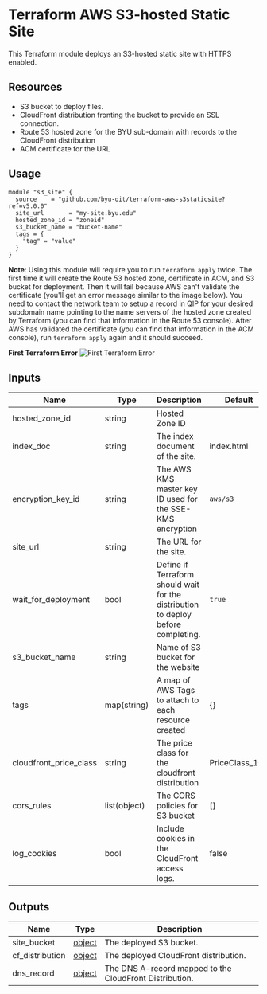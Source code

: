 # Terraform AWS S3-hosted Static Site

This Terraform module deploys an S3-hosted static site with HTTPS enabled.

## Resources

- S3 bucket to deploy files.
- CloudFront distribution fronting the bucket to provide an SSL connection.
- Route 53 hosted zone for the BYU sub-domain with records to the CloudFront distribution
- ACM certificate for the URL

## Usage
```hcl
module "s3_site" {
  source    = "github.com/byu-oit/terraform-aws-s3staticsite?ref=v5.0.0"
  site_url       = "my-site.byu.edu"
  hosted_zone_id = "zoneid"
  s3_bucket_name = "bucket-name"
  tags = {
    "tag" = "value"
  }
}
```

**Note**: Using this module will require you to run `terraform apply` twice. The first time it will create the Route 53 hosted zone, certificate in ACM, and S3 bucket for deployment. Then it will fail because AWS can't validate the certificate (you'll get an error message similar to the image below). You need to contact the network team to setup a record in QIP for your desired subdomain name pointing to the name servers of the hosted zone created by Terraform (you can find that information in the Route 53 console). After AWS has validated the certificate (you can find that information in the ACM console), run `terraform apply` again and it should succeed.

**First Terraform Error**
![First Terraform Error](readme/terraform-apply-1.png)

## Inputs
| Name                   | Type         | Description                                                                       | Default        |
| ---------------------- | ------------ | --------------------------------------------------------------------------------- | -------------- |
| hosted_zone_id         | string       | Hosted Zone ID                                                                    |
| index_doc              | string       | The index document of the site.                                                   | index.html     |
| encryption_key_id      | string       | The AWS KMS master key ID used for the SSE-KMS encryption                         | `aws/s3`
| site_url               | string       | The URL for the site.                                                             |
| wait_for_deployment    | bool         | Define if Terraform should wait for the distribution to deploy before completing. | `true`         |
| s3_bucket_name         | string       | Name of S3 bucket for the website                                                 |
| tags                   | map(string)  | A map of AWS Tags to attach to each resource created                              | {}             |
| cloudfront_price_class | string       | The price class for the cloudfront distribution                                   | PriceClass_100 |
| cors_rules             | list(object) | The CORS policies for S3 bucket                                                   | []             |
| log_cookies            | bool         | Include cookies in the CloudFront access logs.                                    | false          |
## Outputs
| Name            | Type                                                                                                     | Description                                             |
| --------------- | -------------------------------------------------------------------------------------------------------- | ------------------------------------------------------- |
| site_bucket     | [object](https://www.terraform.io/docs/providers/aws/r/s3_bucket.html#attributes-reference)              | The deployed S3 bucket.                                 |
| cf_distribution | [object](https://www.terraform.io/docs/providers/aws/r/cloudfront_distribution.html#attribute-reference) | The deployed CloudFront distribution.                   |
| dns_record      | [object](https://www.terraform.io/docs/providers/aws/r/route53_record.html#attributes-reference)         | The DNS A-record mapped to the CloudFront Distribution. |
